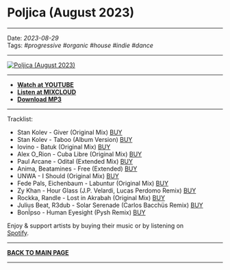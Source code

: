 # Poljica (August 2023)

----

Date: *2023-08-29*  
Tags: *#progressive #organic #house #indie #dance*

----

[![Poljica (August 2023)](https://thumbnailer.mixcloud.com/unsafe/390x390/extaudio/a/b/0/1/bffd-8543-42bd-96b0-41855e0f1eaf)](https://www.youtube.com/watch?v=kAziBcH73AQ)  

----

* [**Watch at YOUTUBE**](https://www.youtube.com/watch?v=kAziBcH73AQ) 
* [**Listen at MIXCLOUD**](https://www.mixcloud.com/shivioua/progressive-awake-poljica-august-2023/) 
* [**Download MP3**](https://1drv.ms/u/s!AmzuuXrjf51v4PFcW859rIzkVoO_Ng) 

----

Tracklist:  

* Stan Kolev - Giver (Original Mix) <a href="https://www.beatport.com/track/giver/17950455" target="_blank">BUY</a>
* Stan Kolev - Taboo (Album Version) <a href="https://www.beatport.com/track/taboo/17950464" target="_blank">BUY</a>
* Iovino - Batuk (Original Mix) <a href="https://www.beatport.com/track/batuk/17994746" target="_blank">BUY</a>
* Alex O_Rion - Cuba Libre (Original Mix) <a href="https://www.beatport.com/track/cuba-libre/17928383" target="_blank">BUY</a>
* Paul Arcane - Odital (Extended Mix) <a href="https://www.beatport.com/track/odital/17946239" target="_blank">BUY</a>
* Anima, Beatamines - Free (Extended) <a href="https://www.beatport.com/track/free/17991705" target="_blank">BUY</a>
* UNWA - I Should (Original Mix) <a href="https://www.beatport.com/track/i-should/17986123" target="_blank">BUY</a>
* Fede Pals, Eichenbaum - Labuntur (Original Mix) <a href="https://www.beatport.com/track/human-eyesight/17309183" target="_blank">BUY</a>
* Zy Khan - Hour Glass (J.P. Velardi, Lucas Perdomo Remix) <a href="https://www.beatport.com/track/hour-glass/17960986" target="_blank">BUY</a>
* Rockka, Randle - Lost in Akrabah (Original Mix) <a href="https://www.beatport.com/track/lost-in-akrabah/17963120" target="_blank">BUY</a>
* Julius Beat, R3dub - Solar Serenade (Carlos Bacchüs Remix) <a href="https://www.beatport.com/track/solar-serenade/17945742" target="_blank">BUY</a>
* BonÏpso - Human Eyesight (Pysh Remix) <a href="https://www.beatport.com/track/human-eyesight/17309183" target="_blank">BUY</a>

Enjoy & support artists by buying their music or by listening on  
[Spotify](https://open.spotify.com/user/hopbit/playlist/2t2d8XXigBzIN9VVOZUTm6?si=Xq1rzbIOSISla_sx27XGnQ).

----

[**BACK TO MAIN PAGE**](./README.md)

---- 
